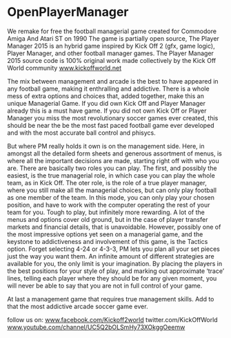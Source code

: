 OpenPlayerManager
=================

We remake for free the football managerial game created for Commodore Amiga And Atari ST on 1990
The game is partially open source, The Player Manager 2015 is an hybrid game inspired by Kick Off 2 (gfx, game logic), Player Manager, and other football manager games.
The Player Manager 2015 source code is 100% original work made collectively by the Kick Off World community www.kickoffworld.net

The mix between management and arcade is the best to have appeared in any football game, making it enthralling and addictive. There is a whole mess of extra options and choices that, added together, make this an unique Managerial Game. If you did own Kick Off and Player Manager already this is a must have game. If you did not own Kick Off or Player Manager you miss the most revolutionary soccer games ever created, this should be near the be the most fast paced football game ever developed and with the most accurate ball control and phisycs.

But where PM really holds it own is on the management side. Here, in amongst all the detailed form sheets and generous assortment of menus, is where all the important decisions are made, starting right off with who you are. There are basically two roles you can play. The first, and possibly the easiest, is the true managerial role, in which case you can play the whole team, as in Kick Off. The oter role, is the role of a true player manager, where you still make all the managerial choices, but can only play football as one member of the team. In this mode, you can only play your chosen position, and have to work with the computer operating the rest of your team for you. Tough to play, but infinitely more rewarding.
A lot of the menus and options cover old ground, but in the case of player transfer markets and financial details, that is unavoidable. However, possibly one of the most impressive options yet seen on a managerial game, and the keystone to addictiveness and involvement of this game, is the Tactics option. Forget selecting 4-24 or 4-3-3, PM lets you plan all your set pieces just the way you want them. An infinite amount of different strategies are available for you, the only limit is your imagination. By placing the players in the best positions for your style of play, and marking out approximate ‘trace’ lines, telling each player where they should be for any given moment, you will never be able to say that you are not in full control of your game.

At last a management game that requires true management skills. Add to that the most addictive arcade soccer game ever.

follow us on:
www.facebook.com/Kickoff2world
twitter.com/KickOffWorld
www.youtube.com/channel/UC5Q2bOLSmHy73XOkggOeemw
